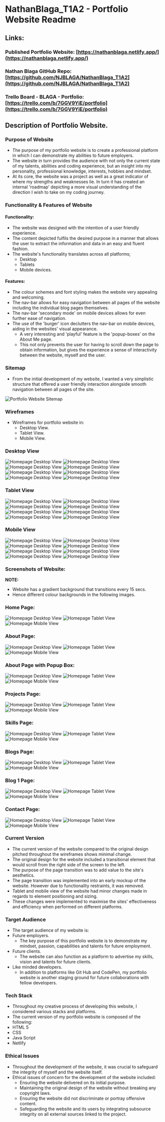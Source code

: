 # **NathanBlaga_T1A2 - Portfolio Website Readme**

## **Links:**

### **Published Portfolio Website:** [https://nathanblaga.netlify.app/](https://nathanblaga.netlify.app/)

### **Nathan Blaga GitHub Repo:** [https://github.com/NJBLAGA/NathanBlaga_T1A2](https://github.com/NJBLAGA/NathanBlaga_T1A2)

### **Trello Board - BLAGA - Portfolio:** [https://trello.com/b/7GGV9YiE/portfolio](https://trello.com/b/7GGV9YiE/portfolio)

## **Description of Portfolio Website.**  
  
### **Purpose of Website**

- The purpose of my portfolio website is to create a professional platform in which I can demonstrate my abilities to future employers.
- The website in turn provides the audience with not only the current state of my talents, abilities and coding experience, but an insight into my personality, professional knowledge, interests, hobbies and mindset.
- At its core, the website was a project as well as a great indicator of where my strengths and weaknesses lie.
  In turn it has created an internal 'roadmap' depicting a more visual understanding of the direction I wish to take on my coding journey.

### **Functionality & Features of Website**

#### **Functionality:**

- The website was designed with the intention of a user friendly experience.
- The content depicted fulfils the desired purpose in a manner that allows the user to extract the information and data in an easy and fluent fashion.
- The website's functionality translates across all platforms;
  - Desktop
  - Tablets
  - Mobile devices.

#### **Features:**

- The colour schemes and font styling makes the website very appealing and welcoming.
- The nav-bar allows for easy navigation between all pages of the website including the individual blog pages themselves.
- The nav-bar 'secondary mode' on mobile devices allows for even further ease of navigation.
- The use of the 'burger' icon declutters the nav-bar on mobile devices, aiding in the websites' visual appearance.
  - A very interesting and 'playful' feature is the 'popup-boxes' on the About Me page.
  - This not only prevents the user for having to scroll down the page to obtain information, but gives the experience a sense of interactivity between the website, myself and the user.

### **Sitemap**

- From the initial development of my website, I wanted a very simplistic structure that offered a user friendly interaction alongside smooth navigation between all pages of the site.

 ![Portfolio Website Sitemap](./docs/Screenshots/Sitemap.jpg)

### **Wireframes**

- Wireframes for portfolio website in:
  - Desktop View.
  - Tablet View.
  - Mobile View.

### **Desktop View**

![Homepage Desktop View](./docs/Screenshots/wfd1.jpg)
![Homepage Desktop View](./docs/Screenshots/wfd2.jpg)
![Homepage Desktop View](./docs/Screenshots/wfd3.jpg)
![Homepage Desktop View](./docs/Screenshots/wfd4.jpg)
![Homepage Desktop View](./docs/Screenshots/wfd5.jpg)
![Homepage Desktop View](./docs/Screenshots/wfd6.jpg)
![Homepage Desktop View](./docs/Screenshots/wfd7.jpg)
![Homepage Desktop View](./docs/Screenshots/wfd8.jpg)

### **Tablet View**

![Homepage Desktop View](./docs/Screenshots/wft1.jpg)
![Homepage Desktop View](./docs/Screenshots/wft2.jpg)
![Homepage Desktop View](./docs/Screenshots/wft3.jpg)
![Homepage Desktop View](./docs/Screenshots/wft4.jpg)
![Homepage Desktop View](./docs/Screenshots/wft5.jpg)
![Homepage Desktop View](./docs/Screenshots/wft6.jpg)
![Homepage Desktop View](./docs/Screenshots/wft7.jpg)
![Homepage Desktop View](./docs/Screenshots/wft8.jpg)

### **Mobile View**

![Homepage Desktop View](./docs/Screenshots/wfm1.jpg)
![Homepage Desktop View](./docs/Screenshots/wfm2.jpg)
![Homepage Desktop View](./docs/Screenshots/wfm3.jpg)
![Homepage Desktop View](./docs/Screenshots/wfm4.jpg)
![Homepage Desktop View](./docs/Screenshots/wfm5.jpg)
![Homepage Desktop View](./docs/Screenshots/wfm6.jpg)
![Homepage Desktop View](./docs/Screenshots/wfm7.jpg)
![Homepage Desktop View](./docs/Screenshots/wfm8.jpg)

### **Screenshots of Website:**

**NOTE:**

- Website has a  gradient background that transitions every 15 secs.
- Hence different colour backgrounds in the following images.

### **Home Page:**

![Homepage Desktop View](./docs/Screenshots/homepage.jpg)
![Homepage Tablet View](./docs/Screenshots/tablet1.jpg)
![Homepage Mobile View](./docs/Screenshots/mobile1.jpg)

### **About Page:**

![Homepage Desktop View](./docs/Screenshots/aboutmepage.jpg)
![Homepage Tablet View](./docs/Screenshots/tablet2.jpg)
![Homepage Mobile View](./docs/Screenshots/mobile2.jpg)

### **About Page with Popup Box:**

![Homepage Desktop View](./docs/Screenshots/aboutme-popup.jpg)
![Homepage Tablet View](./docs/Screenshots/tablet3.jpg)
![Homepage Mobile View](./docs/Screenshots/mobile3.jpg)

### **Projects Page:**

![Homepage Desktop View](./docs/Screenshots/projectspage.jpg)
![Homepage Tablet View](./docs/Screenshots/tablet4.jpg)
![Homepage Mobile View](./docs/Screenshots/mobile4.jpg)

### **Skills Page:**

![Homepage Desktop View](./docs/Screenshots/skillspage.jpg)
![Homepage Tablet View](./docs/Screenshots/tablet5.jpg)
![Homepage Mobile View](./docs/Screenshots/mobile5.jpg)

### **Blogs Page:**

![Homepage Desktop View](./docs/Screenshots/blogspage.jpg)
![Homepage Tablet View](./docs/Screenshots/tablet6.jpg)
![Homepage Mobile View](./docs/Screenshots/mobile6.jpg)

### **Blog 1 Page:**

![Homepage Desktop View](./docs/Screenshots/blog1page.jpg)
![Homepage Tablet View](./docs/Screenshots/tablet7.jpg)
![Homepage Mobile View](./docs/Screenshots/mobile7.jpg)

### **Contact Page:**

![Homepage Desktop View](./docs/Screenshots/contactpage.jpg)
![Homepage Tablet View](./docs/Screenshots/tablet8.jpg)
![Homepage Mobile View](./docs/Screenshots/mobile8.jpg)

### **Current Version**

- The current version of the website compared to the original design pitched throughout the wireframes shows minimal change.
- The original design for the website included a transitional element that would scroll from the right side of the screen to the left.
- The purpose of the page transition was to add value to the site's aesthetics. 
- The page transition was implemented  into an early mockup of the website. However due to functionality restraints, it was removed.
- Tablet and mobile view of the website had minor changes made in regards to element positioning and sizing.
- These changes were implemented to  maximise the sites' effectiveness and efficiency when performed on different platforms.

### **Target Audience**

- The target audience of my website is:
- Future employers.
  - The key purpose of this portfolio website is to demonstrate my mindset, passion, capabilities and talents for future employment.
- Future clients.
  - The website can also function as a platform to advertise my skills, vision and talents for future clients.
- Like minded developers.
  - In addition to platforms like Git Hub and CodePen, my portfolio website is another staging ground for future collaborations with fellow developers.

### **Tech Stack**

- Throughout my creative process of developing this website, I considered various stacks and platforms.
- The current version of my portfolio website is composed of the following:
- HTML 5
- CSS
- Java Script
- Netlify

### **Ethical Issues**

- Throughout the development of the website, it was crucial to safeguard the integrity of myself and the website itself.
- Ethical issues of concern for the development of the website included:
    - Ensuring the website delivered on its initial purpose.
    - Maintaining the original design of the website without breaking any copyright laws.
    - Ensuring the website did not discriminate or portray offensive content.
    - Safeguarding the website and its users by integrating subsource integrity on all external sources linked to the project.
    


